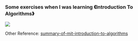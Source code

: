### Some exercises when I was learning 《Introduction To Algorithms》

![](https://images-na.ssl-images-amazon.com/images/I/41-1VkO%2B1lL._SX359_BO1,204,203,200_.jpg)

Other Reference: [summary-of-mit-introduction-to-algorithms][1]    

[1]: https://catonmat.net/summary-of-mit-introduction-to-algorithms   
